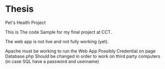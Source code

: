 # Thesis
Pet's Health Project

This is The code Sample for my final project at CCT.


The web app is not live and not fully working (yet).

Apache must be working to run the Web App
Possibly Credential on page Database.php Should be changed in order to work on third party computers 
(in case SQL have a password and username)
